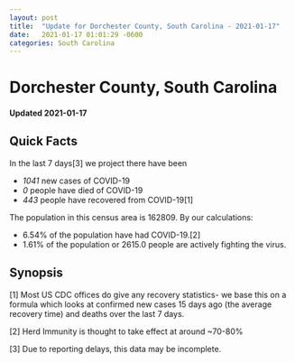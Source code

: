 ```yaml
---
layout: post
title:  "Update for Dorchester County, South Carolina - 2021-01-17"
date:   2021-01-17 01:01:29 -0600
categories: South Carolina
---
```


# Dorchester County, South Carolina
#### Updated 2021-01-17

## Quick Facts

In the last 7 days[3] we project there have been
- *1041* new cases of COVID-19
- *0* people have died of COVID-19
- *443* people have recovered from COVID-19[1]

The population in this census area is 162809. By our calculations:
- 6.54% of the population have had COVID-19.[2]
- 1.61% of the population or 2615.0 people are actively fighting the virus.

## Synopsis




[1] Most US CDC offices do give any recovery statistics- we base this on a formula which looks at confirmed new cases
15 days ago (the average recovery time) and deaths over the last 7 days.

[2] Herd Immunity is thought to take effect at around ~70-80%

[3] Due to reporting delays, this data may be incomplete.
 
    